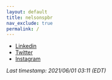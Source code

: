 ```yaml
---
layout: default
title: nelsonspbr
nav_exclude: true
permalink: /
---
```


- <a href="https://www.linkedin.com/in/nelsonspbr" target="_blank">Linkedin</a>
- <a href="https://twitter.com/nmimurag" target="_blank">Twitter</a>
- <a href="https://www.instagram.com/nmimurag" target="_blank">Instagram</a>

_Last timestamp: 2021/06/01 03:11 (EDT)_
